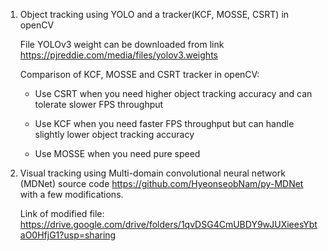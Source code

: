 
1. Object tracking using YOLO and a tracker(KCF, MOSSE, CSRT) in openCV 

   File YOLOv3 weight can be downloaded from link https://pjreddie.com/media/files/yolov3.weights

   Comparison of KCF, MOSSE and CSRT tracker in openCV:

   - Use CSRT when you need higher object tracking accuracy and can tolerate slower FPS throughput

   - Use KCF when you need faster FPS throughput but can handle slightly lower object tracking accuracy

   - Use MOSSE when you need pure speed

2. Visual tracking using Multi-domain convolutional neural network (MDNet) source code https://github.com/HyeonseobNam/py-MDNet with a few modifications. 

   Link of modified file: https://drive.google.com/drive/folders/1qvDSG4CmUBDY9wJUXieesYbtaO0HfjG1?usp=sharing
